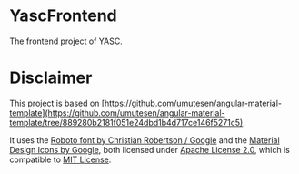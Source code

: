 # YascFrontend
The frontend project of YASC.


# Disclaimer
This project is based on [https://github.com/umutesen/angular-material-template](https://github.com/umutesen/angular-material-template/tree/889280b2181f051e24dbd1b4d717ce146f5271c5).

It uses the [Roboto font by Christian Robertson / Google](https://github.com/googlefonts/roboto) and the [Material Design Icons by Google](https://github.com/google/material-design-icons), both licensed under [Apache License 2.0](https://spdx.org/licenses/Apache-2.0.html), which is compatible to [MIT License](https://spdx.org/licenses/MIT.html).
